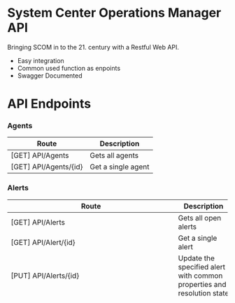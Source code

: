 # System Center Operations Manager API


Bringing SCOM in to the 21. century with a Restful Web API.

  - Easy integration
  - Common used function as enpoints
  - Swagger Documented

# API Endpoints

### Agents

| Route | Description |
| ------ | ------ |
| [GET] API/Agents | Gets all agents |
| [GET] API/Agents/{id} | Get a single agent |

### Alerts

| Route | Description |
| ------ | ------ |
| [GET] API/Alerts | Gets all open alerts |
| [GET] API/Alert/{id} | Get a single alert |
| [PUT] API/Alerts/{id} | Update the specified alert with common properties and resolution state |
| [GET] API/Alert/Computer/{ComputerName} | Get all alert from specific computer, use IncClosed=true to include open and closed alerts |
| [GET] API/Alert/MonitoringObject/{MonitoringObjectId} | Get all alert from specific monitoring object, use IncClosed=true to include open and closed alerts |

### Computer

| Route | Description |
| ------ | ------ |
| [GET] API/Computer/Windows | Get all windows computers wit basic properties |
| [GET] API/Computer/Windows/{ComputerName} | Get A single windows computers with basic properties |
| [GET] API/Computer/Windows/{ComputerName}/Detailed | Get A single windows computers with hosted child objects |
| ------ | ------ |
| [GET] API/Computer/Linux | Get all Linux computers wit basic properties |
| [GET] API/Computer/Linux/{ComputerName} | Get A single Linux computer with basic properties |
| [GET] API/Computer/Linux/{ComputerName}/Detailed | Get A single Linux computers with hosted child objects |

### Maintenance

| Route | Description |
| ------ | ------ |
| [POST] API/ComputerMaintenance | Put the specific computer object and all child in maintenance mode |
| [POST] API/ObjectMaintenance | Put the specific monitoring object and all child in maintenance mode |
| [POST] API/MaintenanceSchedule | Create a new maintenance schedule. Supports multiple object guids in an array. SCOM 2016 ONLY |

### Object

| Route | Description |
| ------ | ------ |
| [GET] API/MonitoringObject/{id} | Get a monitoring object and all child object |
| [GET] API/MonitoringObject/class/{classId} | Get all objects of a class. Limited properties returned. |


### Installation

- Download the zip and extract to your SCOM management server running IIS or download the whole source to make your own customizations
- Create a new web site and application pool
- Set your application pool to use Network Service
- Enable windows authentication (basic if needed)
- Copy SCOM specific .dll's to the BIN folder where you extracted the .Zip

### Remarks
- Please note that versioning isn't implemented and current version have breaking changes to Alert endpoints. Please review the changes to get an understanding on how this affects your application. For first time users this is not a problem.
